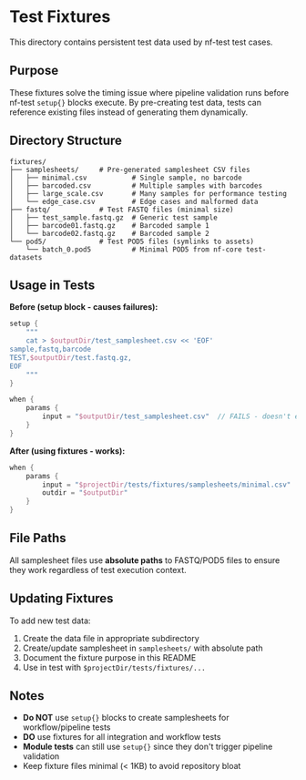 # Test Fixtures

This directory contains persistent test data used by nf-test test cases.

## Purpose

These fixtures solve the timing issue where pipeline validation runs before nf-test `setup{}` blocks execute. By pre-creating test data, tests can reference existing files instead of generating them dynamically.

## Directory Structure

```
fixtures/
├── samplesheets/     # Pre-generated samplesheet CSV files
│   ├── minimal.csv           # Single sample, no barcode
│   ├── barcoded.csv          # Multiple samples with barcodes
│   ├── large_scale.csv       # Many samples for performance testing
│   └── edge_case.csv         # Edge cases and malformed data
├── fastq/            # Test FASTQ files (minimal size)
│   ├── test_sample.fastq.gz  # Generic test sample
│   ├── barcode01.fastq.gz    # Barcoded sample 1
│   └── barcode02.fastq.gz    # Barcoded sample 2
└── pod5/             # Test POD5 files (symlinks to assets)
    └── batch_0.pod5          # Minimal POD5 from nf-core test-datasets
```

## Usage in Tests

**Before (setup block - causes failures):**
```groovy
setup {
    """
    cat > $outputDir/test_samplesheet.csv << 'EOF'
sample,fastq,barcode
TEST,$outputDir/test.fastq.gz,
EOF
    """
}

when {
    params {
        input = "$outputDir/test_samplesheet.csv"  // FAILS - doesn't exist yet!
    }
}
```

**After (using fixtures - works):**
```groovy
when {
    params {
        input = "$projectDir/tests/fixtures/samplesheets/minimal.csv"  // EXISTS!
        outdir = "$outputDir"
    }
}
```

## File Paths

All samplesheet files use **absolute paths** to FASTQ/POD5 files to ensure they work regardless of test execution context.

## Updating Fixtures

To add new test data:

1. Create the data file in appropriate subdirectory
2. Create/update samplesheet in `samplesheets/` with absolute path
3. Document the fixture purpose in this README
4. Use in test with `$projectDir/tests/fixtures/...`

## Notes

- **Do NOT** use `setup{}` blocks to create samplesheets for workflow/pipeline tests
- **DO** use fixtures for all integration and workflow tests
- **Module tests** can still use `setup{}` since they don't trigger pipeline validation
- Keep fixture files minimal (< 1KB) to avoid repository bloat
